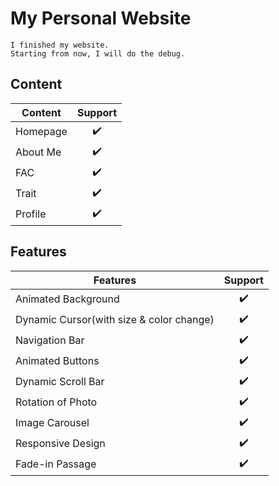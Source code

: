 # My Personal Website

	I finished my website.
	Starting from now, I will do the debug.
	
## Content

| Content | Support |
|---|:---:|
| Homepage | ✔️ |
| About Me | ✔️ |
| FAC | ✔️ |
| Trait | ✔️ |
| Profile | ✔️ |

## Features

| Features | Support |
|---|:---:|
| Animated Background | ✔️ |
| Dynamic Cursor(with size & color change) | ✔️ |
| Navigation Bar | ✔️ |
| Animated Buttons | ✔️ |
| Dynamic Scroll Bar | ✔️ |
| Rotation of Photo | ✔️ |
| Image Carousel | ✔️ |
| Responsive Design | ✔️ |
| Fade-in Passage | ✔️ |